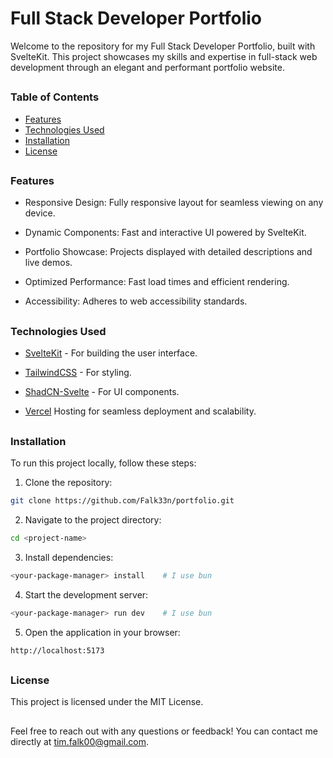 # Full Stack Developer Portfolio

Welcome to the repository for my Full Stack Developer Portfolio, built with SvelteKit. This project showcases my skills and expertise in full-stack web development through an elegant and performant portfolio website.

##

### Table of Contents

- [Features](#features)
- [Technologies Used](#technologies-used)
- [Installation](#installation)
- [License](#license)

##

### Features

- Responsive Design: Fully responsive layout for seamless viewing on any device.

- Dynamic Components: Fast and interactive UI powered by SvelteKit.

- Portfolio Showcase: Projects displayed with detailed descriptions and live demos.

- Optimized Performance: Fast load times and efficient rendering.

- Accessibility: Adheres to web accessibility standards.

##

### Technologies Used

- [SvelteKit](https://svelte.dev/docs/kit/introduction/) - For building the user interface.

- [TailwindCSS](https://tailwindcss.com/) - For styling.

- [ShadCN-Svelte](https://next.shadcn-svelte.com/) - For UI components.

- [Vercel](https://vercel.com/) Hosting for seamless deployment and scalability.

##

### Installation

To run this project locally, follow these steps:

1. Clone the repository:

```bash
git clone https://github.com/Falk33n/portfolio.git
```

2. Navigate to the project directory:

```bash
cd <project-name>
```

3. Install dependencies:

```bash
<your-package-manager> install    # I use bun
```

4. Start the development server:

```bash
<your-package-manager> run dev    # I use bun
```

5. Open the application in your browser:

```bash
http://localhost:5173
```

##

### License

This project is licensed under the MIT License.

##

Feel free to reach out with any questions or feedback! You can contact me directly at [tim.falk00@gmail.com](mailto:tim.falk00@gmail.com).
